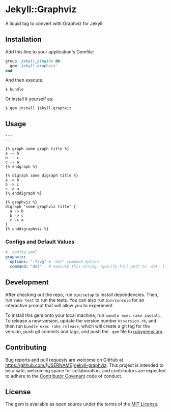 # Jekyll::Graphviz

A liquid tag to convert with Graphviz for Jekyll.

## Installation

Add this line to your application's Gemfile:

```ruby
group :jekyll_plugins do
  gem 'jekyll-graphviz'
end
```

And then execute:

    $ bundle

Or install it yourself as:

    $ gem install jekyll-graphviz

## Usage

~~~~~~~~~~~~~~~~~~~~~~~
---
---

{% graph some graph title %}
a -- b
b -- c
c -- a
{% endgraph %}

{% digraph some digraph title %}
a -> b
b -> c
c -> a
{% enddigraph %}

{% graphviz %}
digraph "some graphviz title" {
  a -> b
  b -> c
  c -> a
}
{% enddigraphviz %}
~~~~~~~~~~~~~~~~~~~~~~~

### Configs and Default Values

~~~~~~~~~~~~~~~~~~~~~~~yaml
# _config.yaml
graphviz:
  options: "-Tsvg" # 'dot' command option
  command: "dot"   # execute this string. specify full path to 'dot' if you need
~~~~~~~~~~~~~~~~~~~~~~~

## Development

After checking out the repo, run `bin/setup` to install dependencies. Then, run `rake test` to run the tests. You can also run `bin/console` for an interactive prompt that will allow you to experiment.

To install this gem onto your local machine, run `bundle exec rake install`. To release a new version, update the version number in `version.rb`, and then run `bundle exec rake release`, which will create a git tag for the version, push git commits and tags, and push the `.gem` file to [rubygems.org](https://rubygems.org).

## Contributing

Bug reports and pull requests are welcome on GitHub at https://github.com/[USERNAME]/jekyll-graphviz. This project is intended to be a safe, welcoming space for collaboration, and contributors are expected to adhere to the [Contributor Covenant](contributor-covenant.org) code of conduct.


## License

The gem is available as open source under the terms of the [MIT License](http://opensource.org/licenses/MIT).

